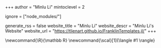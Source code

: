 <!--
Add here global page variables to use throughout your website.
-->
+++
author = "Minlu Li"
mintoclevel = 2

ignore = ["node_modules/"]

generate_rss = false
website_title = "Minlu Li"
website_descr = "Minlu Li's Website"
website_url   = "https://tlienart.github.io/FranklinTemplates.jl/"
+++

<!--
Add here global latex commands to use throughout your pages.
-->
\newcommand{\R}{\mathbb R}
\newcommand{\scal}[1]{\langle #1 \rangle}
